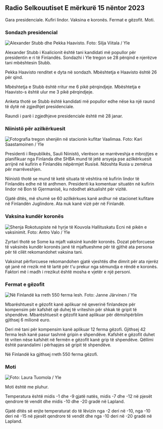 ## Radio Selkouutiset E mërkurë 15 nëntor 2023

Gara presidenciale. Kufiri lindor. Vaksina e koronës. Fermat e gëzofit. Moti.

### Sondazh presidencial

![Alexander Stubb dhe Pekka Haavisto. Foto: Silja Viitala / Yle](https://images.cdn.yle.fi/image/upload/c_crop,h_3188,w_5668,x_0,y_327/ar_1.7777777777777777,c_fill,g_faces,h_120,h_120,h_120.q_auto:eco/f_auto/fl_lossy/v1698912813/39-11947566543595173663)

Alexander Stubb i Koalicionit është tani kandidati më popullor për presidentin e ri të Finlandës. Sondazhi i Yle tregon se 28 përqind e njerëzve tani mbështesin Stubb.

Pekka Haavisto renditet e dyta në sondazh. Mbështetja e Haavisto është 26 për qind.

Mbështetja e Stubb është rritur me 6 pikë përqindjeje. Mbështetja e Haavisto-s është ulur me 3 pikë përqindjeje.

Anketa thotë se Stubb është kandidati më popullor edhe nëse ka një raund të dytë në zgjedhjet presidenciale.

Raundi i parë i zgjedhjeve presidenciale është më 28 janar.

### Niinistö për azilkërkuesit

![Fotografia tregon shenjën në stacionin kufitar Vaalimaa. Foto: Kari Saastamoinen / Yle](https://images.cdn.yle.fi/image/upload/c_crop,h_2908,w_5178,x_0,y_0/ar_1.7777777777777777,c_fill,g_50,h_10,h_17,w_5178,x_0.q_auto:eco/f_auto/fl_lossy/v1699908638/39-120003165528559efc2b)

Presidenti i Republikës, Sauli Niinistö, vlerëson se marrëveshja e mbrojtjes e planifikuar nga Finlanda dhe SHBA mund të jetë arsyeja pse azilkërkuesit arrijnë në kufirin e Finlandës nëpërmjet Rusisë. Ndoshta Rusia u zemërua për marrëveshjen.

Niinistö thotë se mund të ketë situata të vështira në kufirin lindor të Finlandës edhe në të ardhmen. Presidenti ka komentuar situatën në kufirin lindor në Bon të Gjermanisë, ku ndodhet aktualisht për vizitë.

Gjatë ditës, më shumë se 60 azilkërkues kanë ardhur në stacionet kufitare në Finlandën Juglindore. Ata nuk kanë vizë për në Finlandë.

### Vaksina kundër koronës

![Shenja Rokotuspiste në hyrje të Kouvola Hallituskatu Ecni në pikën e vaksinimit. Foto: Antro Valo / Yle](https://images.cdn.yle.fi/image/upload/c_crop,h_3247,w_5773,x_0,y_601/ar_1.7777777777777777,c_fill,g_faces,h_1105,h_pr.q_auto:eco/f_auto/fl_lossy/v1699867130/39-11997076551e51acfff3)

Zyrtari thotë se Some ka mjaft vaksinë kundër koronës. Dozat përforcuese të vaksinës kundër koronës janë të mjaftueshme për të gjithë ata persona për të cilët rekomandohet vaksina tani.

Vaksinat përforcuese rekomandohen gjatë vjeshtës dhe dimrit për ata njerëz që janë në rrezik më të lartë për t'u prekur nga sëmundja e rëndë e koronës. Faktori më i madh i rrezikut është mosha e vjetër e një personi.

### Fermat e gëzofit

![Në Finlandë ka rreth 550 ferma lesh. Foto: Janne Järvinen / Yle](https://images.cdn.yle.fi/image/upload/c_crop,h_4597,w_8174,x_18,y_0/ar_1.7777777777777777,c_fill,g_55,w_100,h_10.q_auto:eco/f_auto/fl_lossy/v1696520468/39-1181997651ed401620a0)

Mbarështuesit e gëzofit kanë aplikuar në qeverinë finlandeze për kompensim për kafshët që duhej të vriteshin për shkak të gripit të shpendëve. Mbarështuesit e gëzofit kanë aplikuar për dëmshpërblim gjithsej 6 milionë euro.

Deri më tani për kompensim kanë aplikuar 12 ferma gëzofi. Gjithsej 42 ferma lesh kanë pasur tashmë gripin e shpendëve. Kafshët e gëzofit duhet të vriten nëse kafshët në fermën e gëzofit kanë grip të shpendëve. Qëllimi është parandalimi i përhapjes së gripit të shpendëve.

Në Finlandë ka gjithsej rreth 550 ferma gëzofi.

### Moti

![ Foto: Laura Tuomola / Yle](https://images.cdn.yle.fi/image/upload/c_crop,h_1080,w_1919,x_0,y_0/ar_1.7777777777777777,c_fill,g_5/c_crop,h_1080,w_1919,x_0,y_0/ar_1.7777777777777777,c_fill,g_5/wp_10.0/q_auto:eco/f_auto/fl_lossy/v1700050702/39-12009776554b6f9117dc)

Moti është me pluhur.

Temperatura është midis -1 dhe -9 gjatë natës, midis -7 dhe -12 në pjesët qendrore të vendit dhe midis -10 dhe -20 gradë në Lapland.

Gjatë ditës së enjte temperaturat do të lëvizin nga -2 deri në -10, nga -10 deri në -15 në pjesët qendrore të vendit dhe nga -10 deri në -20 gradë në Lapland.